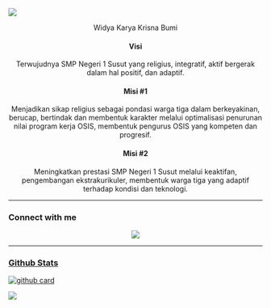 
<a href="https://youtube.com/c/YuzzuKamiyaka"><img align="center" height="auto" src="https://avatars.githubusercontent.com/u/93090124?v=4"/></a>

<p align="center">
Widya Karya Krisna Bumi
</p>
<h4 align="center">
Visi
</h4>
<p align="center">
Terwujudnya SMP Negeri 1 Susut yang religius, integratif, aktif bergerak dalam hal positif, dan adaptif.
</p>

<h4 align="center">
Misi #1
</h4>
<p align="center">
Menjadikan sikap religius sebagai pondasi warga tiga dalam berkeyakinan, berucap, bertindak dan membentuk karakter melalui optimalisasi penurunan nilai program kerja OSIS, membentuk pengurus OSIS yang kompeten dan progresif.
</p>

<h4 align="center">
Misi #2
</h4>
<p align="center">
Meningkatkan prestasi SMP Negeri 1 Susut melalui keaktifan, pengembangan ekstrakurikuler, membentuk warga tiga yang adaptif terhadap kondisi dan teknologi.
</p>



------

### Connect with me 
<p align="center">
  <a href="https://instagram.com/osis_sonesu"><img src="https://img.shields.io/badge/Instagram-E4405F?style=for-the-badge&logo=instagram&logoColor=white"/> 

------
 
### Github Stats 

![github card](https://github-readme-stats.vercel.app/api?username=osonesu&show_icons=true&theme=radical)

![](https://github-profile-summary-cards.vercel.app/api/cards/profile-details?username=osonesu&theme=monokai)
